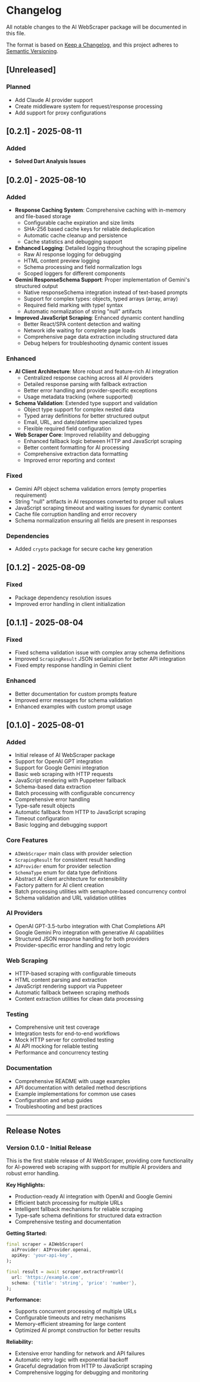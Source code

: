 # Changelog

All notable changes to the AI WebScraper package will be documented in this file.

The format is based on [Keep a Changelog](https://keepachangelog.com/en/1.0.0/),
and this project adheres to [Semantic Versioning](https://semver.org/spec/v2.0.0.html).

## [Unreleased]

### Planned

- Add Claude AI provider support
- Create middleware system for request/response processing
- Add support for proxy configurations

## [0.2.1] - 2025-08-11

### Added
- **Solved Dart Analysis Issues**

## [0.2.0] - 2025-08-10

### Added

- **Response Caching System**: Comprehensive caching with in-memory and file-based storage
  - Configurable cache expiration and size limits
  - SHA-256 based cache keys for reliable deduplication
  - Automatic cache cleanup and persistence
  - Cache statistics and debugging support
- **Enhanced Logging**: Detailed logging throughout the scraping pipeline
  - Raw AI response logging for debugging
  - HTML content preview logging
  - Schema processing and field normalization logs
  - Scoped loggers for different components
- **Gemini ResponseSchema Support**: Proper implementation of Gemini's structured output
  - Native responseSchema integration instead of text-based prompts
  - Support for complex types: objects, typed arrays (array<string>, array<number>)
  - Required field marking with type! syntax
  - Automatic normalization of string "null" artifacts
- **Improved JavaScript Scraping**: Enhanced dynamic content handling
  - Better React/SPA content detection and waiting
  - Network idle waiting for complete page loads
  - Comprehensive page data extraction including structured data
  - Debug helpers for troubleshooting dynamic content issues

### Enhanced

- **AI Client Architecture**: More robust and feature-rich AI integration
  - Centralized response caching across all AI providers
  - Detailed response parsing with fallback extraction
  - Better error handling and provider-specific exceptions
  - Usage metadata tracking (where supported)
- **Schema Validation**: Extended type support and validation
  - Object type support for complex nested data
  - Typed array definitions for better structured output
  - Email, URL, and date/datetime specialized types
  - Flexible required field configuration
- **Web Scraper Core**: Improved reliability and debugging
  - Enhanced fallback logic between HTTP and JavaScript scraping
  - Better content formatting for AI processing
  - Comprehensive extraction data formatting
  - Improved error reporting and context

### Fixed

- Gemini API object schema validation errors (empty properties requirement)
- String "null" artifacts in AI responses converted to proper null values
- JavaScript scraping timeout and waiting issues for dynamic content
- Cache file corruption handling and error recovery
- Schema normalization ensuring all fields are present in responses

### Dependencies

- Added `crypto` package for secure cache key generation

## [0.1.2] - 2025-08-09

### Fixed

- Package dependency resolution issues
- Improved error handling in client initialization

## [0.1.1] - 2025-08-04

### Fixed

- Fixed schema validation issue with complex array schema definitions
- Improved `ScrapingResult` JSON serialization for better API integration
- Fixed empty response handling in Gemini client

### Enhanced

- Better documentation for custom prompts feature
- Improved error messages for schema validation
- Enhanced examples with custom prompt usage

## [0.1.0] - 2025-08-01

### Added

- Initial release of AI WebScraper package
- Support for OpenAI GPT integration
- Support for Google Gemini integration
- Basic web scraping with HTTP requests
- JavaScript rendering with Puppeteer fallback
- Schema-based data extraction
- Batch processing with configurable concurrency
- Comprehensive error handling
- Type-safe result objects
- Automatic fallback from HTTP to JavaScript scraping
- Timeout configuration
- Basic logging and debugging support

### Core Features

- `AIWebScraper` main class with provider selection
- `ScrapingResult` for consistent result handling
- `AIProvider` enum for provider selection
- `SchemaType` enum for data type definitions
- Abstract AI client architecture for extensibility
- Factory pattern for AI client creation
- Batch processing utilities with semaphore-based concurrency control
- Schema validation and URL validation utilities

### AI Providers

- OpenAI GPT-3.5-turbo integration with Chat Completions API
- Google Gemini Pro integration with generative AI capabilities
- Structured JSON response handling for both providers
- Provider-specific error handling and retry logic

### Web Scraping

- HTTP-based scraping with configurable timeouts
- HTML content parsing and extraction
- JavaScript rendering support via Puppeteer
- Automatic fallback between scraping methods
- Content extraction utilities for clean data processing

### Testing

- Comprehensive unit test coverage
- Integration tests for end-to-end workflows
- Mock HTTP server for controlled testing
- AI API mocking for reliable testing
- Performance and concurrency testing

### Documentation

- Comprehensive README with usage examples
- API documentation with detailed method descriptions
- Example implementations for common use cases
- Configuration and setup guides
- Troubleshooting and best practices

---

## Release Notes

### Version 0.1.0 - Initial Release

This is the first stable release of AI WebScraper, providing core functionality for AI-powered web scraping with support for multiple AI providers and robust error handling.

**Key Highlights:**

- Production-ready AI integration with OpenAI and Google Gemini
- Efficient batch processing for multiple URLs
- Intelligent fallback mechanisms for reliable scraping
- Type-safe schema definitions for structured data extraction
- Comprehensive testing and documentation

**Getting Started:**

```dart
final scraper = AIWebScraper(
  aiProvider: AIProvider.openai,
  apiKey: 'your-api-key',
);

final result = await scraper.extractFromUrl(
  url: 'https://example.com',
  schema: {'title': 'string', 'price': 'number'},
);
```

**Performance:**

- Supports concurrent processing of multiple URLs
- Configurable timeouts and retry mechanisms
- Memory-efficient streaming for large content
- Optimized AI prompt construction for better results

**Reliability:**

- Extensive error handling for network and API failures
- Automatic retry logic with exponential backoff
- Graceful degradation from HTTP to JavaScript scraping
- Comprehensive logging for debugging and monitoring
